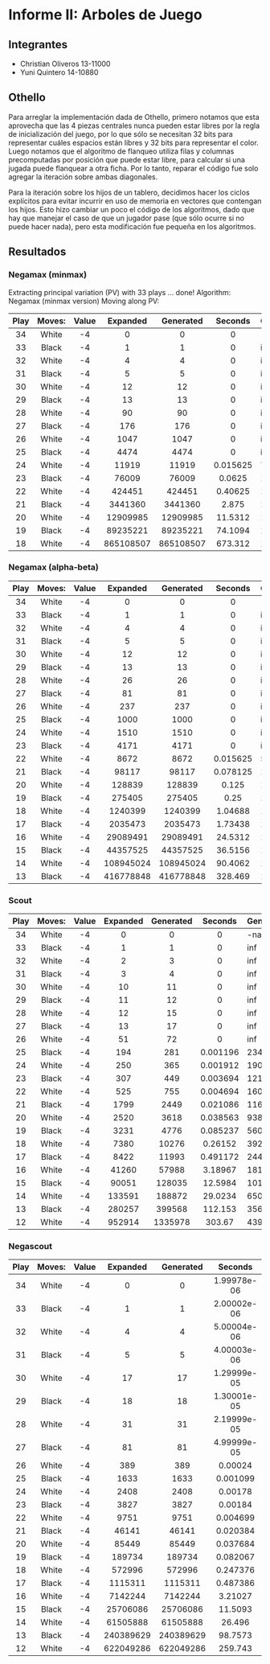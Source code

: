 # Informe II: Arboles de Juego

## Integrantes

* Christian Oliveros 13-11000
* Yuni Quintero 14-10880

## Othello

Para arreglar la implementación dada de Othello, primero notamos que esta aprovecha que las 4 piezas centrales nunca pueden estar libres por la regla de inicialización del juego, por lo que sólo se necesitan 32 bits para representar cuáles espacios están libres y 32 bits para representar el color. Luego notamos que el algoritmo de flanqueo utiliza filas y columnas precomputadas por posición que puede estar libre, para calcular si una jugada puede flanquear a otra ficha. Por lo tanto, reparar el código fue solo agregar la iteración sobre ambas diagonales.

Para la iteración sobre los hijos de un tablero, decidimos hacer los ciclos explícitos para evitar incurrir en uso de memoria en vectores que contengan los hijos. Esto hizo cambiar un poco el código de los algoritmos, dado que hay que manejar el caso de que un jugador pase (que sólo ocurre si no puede hacer nada), pero esta modificación fue pequeña en los algoritmos.

## Resultados

### Negamax (minmax)

Extracting principal variation (PV) with 33 plays ... done!
Algorithm: Negamax (minmax version)
Moving along PV:

| Play | Moves: | Value |     Expanded     |     Generated     |     Seconds    | Generated/second        |
|:--:|:------------:|:--------:|:-------------------:|:--------------------:|:----------------:|-------------------------------|
| 34 | White | -4 |    0     |     0     |     0    | -nan        |
| 33 | Black | -4 |    1     |     1     |     0    | inf         |
| 32 | White | -4 |    4     |     4     |     0    | inf         |
| 31 | Black | -4 |    5     |     5     |     0    | inf         |
| 30 | White | -4 |    12    |     12    |     0    | inf         |
| 29 | Black | -4 |    13    |     13    |     0    | inf         |
| 28 | White | -4 |    90    |     90    |     0    | inf         |
| 27 | Black | -4 |   176    |    176    |     0    | inf         |
| 26 | White | -4 |   1047   |    1047   |     0    | inf         |
| 25 | Black | -4 |   4474   |    4474   |     0    | inf         |
| 24 | White | -4 |  11919   |   11919   | 0.015625 | 762816      |
| 23 | Black | -4 |  76009   |   76009   |  0.0625  | 1.21614e+06 |
| 22 | White | -4 |  424451  |   424451  |  0.40625 | 1.0448e+06  |
| 21 | Black | -4 | 3441360  |  3441360  |   2.875  | 1.19699e+06 |
| 20 | White | -4 | 12909985 |  12909985 |  11.5312 | 1.11957e+06 |
| 19 | Black | -4 | 89235221 |  89235221 |  74.1094 | 1.2041e+06  |
| 18 | White | -4 |865108507 | 865108507 |  673.312 | 1.28485e+06 |

### Negamax (alpha-beta)

| Play | Moves: | Value |     Expanded     |     Generated     |     Seconds    | Generated/second        |
|:--:|:------------:|:--------:|:-------------------:|:--------------------:|:----------------:|-------------------------------|
| 34 | White | -4 |    0     |     0     |     0    | -nan        |
| 33 | Black | -4 |    1     |     1     |     0    | inf         |
| 32 | White | -4 |    4     |     4     |     0    | inf         |
| 31 | Black | -4 |    5     |     5     |     0    | inf         |
| 30 | White | -4 |    12    |     12    |     0    | inf         |
| 29 | Black | -4 |    13    |     13    |     0    | inf         |
| 28 | White | -4 |    26    |     26    |     0    | inf         |
| 27 | Black | -4 |   81    |    81    |     0    | inf         |
| 26 | White | -4 |   237   |    237   |     0    | inf         |
| 25 | Black | -4 |   1000   |    1000   |     0    | inf         |
| 24 | White | -4 |  1510   |   1510   | 0 | inf      |
| 23 | Black | -4 |  4171   |   4171   |  0  | inf |
| 22 | White | -4 |  8672  |   8672  |  0.015625 | 555008  |
| 21 | Black | -4 | 98117  |  98117  |   0.078125  | 1.2559e+06 |
| 20 | White | -4 | 128839 |  128839 |  0.125 | 1.03071e+06 |
| 19 | Black | -4 | 275405 |  275405 |  0.25 | 1.10162e+06  |
| 18 | White | -4 |1240399 | 1240399 |  1.04688 | 1.18486e+06 |
| 17 | Black | -4 |2035473 | 2035473 |  1.73438 | 1.17361e+06 |
| 16 | White | -4 |29089491 | 29089491 |  24.5312 | 1.18581e+06 |
| 15 | Black | -4 |44357525 | 44357525 |  36.5156 | 1.21475e+06 |
| 14 | White | -4 |108945024 | 108945024 |  90.4062 | 1.20506e+06 |
| 13 | Black | -4 |416778848 | 416778848 |  328.469 | 1.26885e+06 |

### Scout

| Play | Moves: | Value |     Expanded     |     Generated     |     Seconds    | Generated/second        |
|:--:|:------------:|:--------:|:-------------------:|:--------------------:|:----------------:|-------------------------------|
| 34 | White | -4 |    0     |     0     |     0    | -nan        |
| 33 | Black | -4 |    1     |     1     |     0    | inf         |
| 32 | White | -4 |    2     |     3     |     0    | inf         |
| 31 | Black | -4 |    3     |     4     |     0    | inf         |
| 30 | White | -4 |    10    |     11    |     0    | inf         |
| 29 | Black | -4 |    11    |     12    |     0    | inf         |
| 28 | White | -4 |    12    |     15    |     0    | inf         |
| 27 | Black | -4 |   13    |    17    |     0    | inf         |
| 26 | White | -4 |   51   |    72   |     0    | inf         |
| 25 | Black | -4 |   194   |    281   |     0.001196    | 234950         |
| 24 | White | -4 |  250   |   365   | 0.001912 | 190900      |
| 23 | Black | -4 |  307   |   449   |  0.003694  | 121548 |
| 22 | White | -4 |  525  |   755  |  0.004694 | 160844  |
| 21 | Black | -4 | 1799  |  2449  |   0.021086  | 116143 |
| 20 | White | -4 | 2520 |  3618 |  0.038563 | 93820.5 |
| 19 | Black | -4 | 3231 |  4776 |  0.085237 | 56032  |
| 18 | White | -4 |7380 | 10276 |  0.26152 | 39293.4 |
| 17 | Black | -4 |8422 | 11993 |  0.491172 | 24417.1 |
| 16 | White | -4 |41260 | 57988 |  3.18967 | 18179.9 |
| 15 | Black | -4 |90051 | 128035 |  12.5984 | 10162.8 |
| 14 | White | -4 |133591 | 188872 |  29.0234 | 6507.57 |
| 13 | Black | -4 |280257 | 399568 |  112.153 | 3562.69 |
| 12 | White | -4 |952914 | 1335978 |  303.67 | 4399.45 |

### Negascout

| Play | Moves: | Value |     Expanded     |     Generated     |     Seconds    | Generated/second        |
|:--:|:------------:|:--------:|:-------------------:|:--------------------:|:----------------:|-------------------------------|
| 34 | White | -4 |    0     |     0     |     1.99978e-06    | 0        |
| 33 | Black | -4 |    1     |     1     |     2.00002e-06    | 499996         |
| 32 | White | -4 |    4     |     4     |     5.00004e-06    | 799994         |
| 31 | Black | -4 |    5     |     5     |     4.00003e-06    | 1.24999e+06         |
| 30 | White | -4 |    17    |     17    |     1.29999e-05    | 1.30771e+06         |
| 29 | Black | -4 |    18    |     18    |     1.30001e-05    | 1.3846e+06         |
| 28 | White | -4 |    31    |     31    |     2.19999e-05    | 1.4091e+06         |
| 27 | Black | -4 |   81    |    81    |     4.99999e-05    | 1.62e+06         |
| 26 | White | -4 |   389   |    389   |     0.00024    | 1.62083e+06         |
| 25 | Black | -4 |   1633   |    1633   |     0.001099    | 1.4859e+06         |
| 24 | White | -4 |  2408   |   2408   | 0.00178 | 1.35281e+06      |
| 23 | Black | -4 |  3827   |   3827   |  0.00184  | 2.07989e+06 |
| 22 | White | -4 |  9751  |   9751  |  0.004699 | 2.07512e+06  |
| 21 | Black | -4 | 46141  |  46141  |   0.020384  | 2.26359e+06 |
| 20 | White | -4 | 85449 |  85449 |  0.037684 | 2.26751e+06 |
| 19 | Black | -4 | 189734 |  189734 |  0.082067 | 2.31194e+06  |
| 18 | White | -4 |572996 | 572996 |  0.247376 | 2.3163e+06 |
| 17 | Black | -4 |1115311 | 1115311 |  0.487386 | 2.28835e+06 |
| 16 | White | -4 |7142244 | 7142244 |  3.21027 | 2.22481e+06 |
| 15 | Black | -4 |25706086 | 25706086 |  11.5093 | 2.23351e+06 |
| 14 | White | -4 |61505888 | 61505888 |  26.496 | 2.32133e+06 |
| 13 | Black | -4 |240389629 | 240389629 |  98.7573 | 2.43414e+06 |
| 12 | White | -4 |622049286 | 622049286 |  259.743 | 2.39486e+06 |

